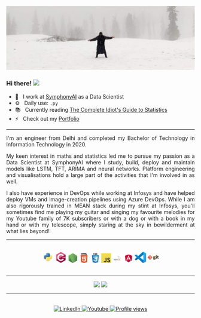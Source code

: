 <!-- cover image -->
![Cover Image](https://github.com/prakulsharma/prakulsharma/blob/591bd830b7a3d56b2354b83b0c6094f74349ad54/cover.jpeg)

<h3>Hi there! <img src="https://media.giphy.com/media/hvRJCLFzcasrR4ia7z/giphy.gif" width="25px"></h3>

<!-- ### About me -->
- 🔭  &nbsp; I work at [SymphonyAI](https://www.symphonyai.com/) as a Data Scientist
- ⚙️   &nbsp; Daily use: `.py`
- 📚  &nbsp; Currently reading [The Complete Idiot's Guide to Statistics](https://www.goodreads.com/en/book/show/747387.The_Complete_Idiot_s_Guide_to_Statistics)
- ⚡  &nbsp; Check out my <a href="https://prakulsharma.github.io">Portfolio</a></p>

<!-- <p>
  <code><img height="40" src="https://raw.githubusercontent.com/github/explore/80688e429a7d4ef2fca1e82350fe8e3517d3494d/topics/python/python.png"></code>
  <code><img height="40" src="https://raw.githubusercontent.com/github/explore/80688e429a7d4ef2fca1e82350fe8e3517d3494d/topics/javascript/javascript.png"></code>
  <code><img height="40" src="https://raw.githubusercontent.com/github/explore/80688e429a7d4ef2fca1e82350fe8e3517d3494d/topics/matlab/matlab.png"></code>
  <code><img height="40" src="https://raw.githubusercontent.com/github/explore/80688e429a7d4ef2fca1e82350fe8e3517d3494d/topics/cpp/cpp.png"></code>
  <code><img height="40" src="https://raw.githubusercontent.com/github/explore/80688e429a7d4ef2fca1e82350fe8e3517d3494d/topics/java/java.png"></code>
</p> -->

<hr>
<div align="justify">
  <p style="text-align: justify;">I'm an engineer from Delhi and completed my Bachelor of Technology in Information Technology in 2020.</p>
  <p style="text-align: justify;">My keen interest in maths and statistics led me to pursue my passion as a Data Scientist at SymphonyAI where I study, build, deploy and maintain models like LSTM, TFT, ARIMA and neural networks. Platform engineering and visualisations hold a large part of the activities that I'm involved in as well.</p>
  <p style="text-align: justify;">I also have experience in DevOps while working at Infosys and have helped deploy VMs and image-creation pipelines using Azure DevOps. While I am also rigorously trained in MEAN stack during my stint at Infosys, you'll sometimes find me playing my guitar and singing my favourite melodies for my Youtube family of 7K subscribers or with a dog or with a book in my hand or with my telescope, simply staring at the sky in bewilderment at what lies beyond!</p>
</div>
<hr>
<br>
<div align="center">
  <img alt="python" width="31px" src="https://raw.githubusercontent.com/github/explore/80688e429a7d4ef2fca1e82350fe8e3517d3494d/topics/python/python.png" />
  <img alt="C++" width="30px" height="30px" src="https://github.com/devicons/devicon/blob/master/icons/cplusplus/cplusplus-original.svg">
  <img alt="NodeJS" width="26px" src="https://raw.githubusercontent.com/github/explore/80688e429a7d4ef2fca1e82350fe8e3517d3494d/topics/nodejs/nodejs.png"/>
  <img alt="HTML5" width="26px" src="https://raw.githubusercontent.com/github/explore/80688e429a7d4ef2fca1e82350fe8e3517d3494d/topics/html/html.png"/>
  <img alt="CSS3" width="26px" src="https://raw.githubusercontent.com/github/explore/80688e429a7d4ef2fca1e82350fe8e3517d3494d/topics/css/css.png" />
  <img alt="JavaScript" width="26px" src="https://raw.githubusercontent.com/github/explore/80688e429a7d4ef2fca1e82350fe8e3517d3494d/topics/javascript/javascript.png"/>
  <img alt="MySQL" width="26px" src="https://raw.githubusercontent.com/github/explore/80688e429a7d4ef2fca1e82350fe8e3517d3494d/topics/mysql/mysql.png" />
  <img alt="Angular" width="26px" src="https://raw.githubusercontent.com/github/explore/80688e429a7d4ef2fca1e82350fe8e3517d3494d/topics/angular/angular.png" />
  <img alt="Visual Studio Code" width="30px" src="https://raw.githubusercontent.com/github/explore/80688e429a7d4ef2fca1e82350fe8e3517d3494d/topics/visual-studio-code/visual-studio-code.png" />
  <img alt="Git" width="30px" src="https://raw.githubusercontent.com/github/explore/80688e429a7d4ef2fca1e82350fe8e3517d3494d/topics/git/git.png" />
</div>
<br>
<hr>

<div align="center">
<img src="https://github-readme-stats.vercel.app/api/top-langs/?username=prakulsharma&layout=compact&theme=tokyonight&hide_border=true" style="width:290px;" />

<img src="https://github-readme-stats.vercel.app/api?username=prakulsharma&count_private=true&show_icons=true&theme=tokyonight&include_all_commits=true&hide_border=true&hide=stars,issues&custom_title=My Github Stats" style="width:450px" />
</div>
<hr>

<!-- ![](https://komarev.com/ghpvc/?username=prakulsharma&label=PROFILE+VIEWS&style=for-the-badge&logo=Github&logoColor=white)
 -->
<br>
<!-- social links, shields  -->
<div align="center">
<a href="https://www.linkedin.com/in/prakul13" target="_blank"><img alt="LinkedIn" src="https://img.shields.io/badge/linkedin-750+-0077B5.svg?&style=for-the-badge&logo=linkedin&logoColor=white&labelColor=161616" />
</a>
<a href="https://www.youtube.com/c/PrakulSharma" target="_blank"><img alt="Youtube" src="https://img.shields.io/youtube/channel/subscribers/UCSJckP4E8xMPJb7Vf1kiPiw?label=youtube&logo=youtube&style=for-the-badge&logoColor=white&labelColor=161616" />
</a>
<a href="#" target="_blank"><img alt="Profile views" src="https://shields-io-visitor-counter.herokuapp.com/badge?page=prakulsharma.prakulsharma&label=Profile+Views&logo=github&color=1D70B8&style=for-the-badge&labelColor=161616" />
</a>
</div>
<!-- <a href="https://instagram.com/prakulsharmaa" target="_blank"><img alt="Instagram" src="https://img.shields.io/badge/instagram-%2312100E.svg?&style=for-the-badge&logo=instagram&logoColor=white" />
</a> -->
<!-- <a href="https://github.com/prakulsharma" target="_blank"><img alt="Github" src="https://img.shields.io/badge/GitHub Views-%2312100E.svg?&style=for-the-badge&logo=Github&logoColor=white" />
</a> -->
